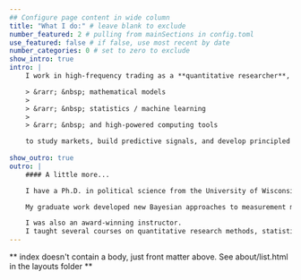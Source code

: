 ```yaml
---
## Configure page content in wide column
title: "What I do:" # leave blank to exclude
number_featured: 2 # pulling from mainSections in config.toml
use_featured: false # if false, use most recent by date
number_categories: 0 # set to zero to exclude
show_intro: true
intro: |
    I work in high-frequency trading as a **quantitative researcher**, which means I use

    > &rarr; &nbsp; mathematical models
    >
    > &rarr; &nbsp; statistics / machine learning
    >
    > &rarr; &nbsp; and high-powered computing tools

    to study markets, build predictive signals, and develop principled trading strategies that go _**very**_ fast.
    
show_outro: true
outro: |
    #### A little more...

    I have a Ph.D. in political science from the University of Wisconsin–Madison, where I was a graduate affiliate of the [Elections Research Center](https://elections.wisc.edu/).

    My graduate work developed new Bayesian approaches to measurement models and causal inference, which I used to study U.S. elections and public opinion.

    I was also an award-winning instructor.
    I taught several courses on quantitative research methods, statistics, and computing for undergraduate and graduate students.
---
```


** index doesn't contain a body, just front matter above.
See about/list.html in the layouts folder **